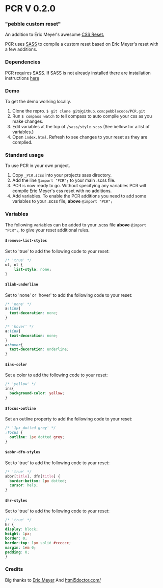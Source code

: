 PCR V 0.2.0
=========

### "pebble custom reset"

An addition to Eric Meyer's awesome [CSS Reset.](http://meyerweb.com/eric/tools/css/reset/)

PCR uses [SASS](http://sass-lang.com/) to compile a custom reset based on Eric Meyer's reset with a few additions.

### Dependencies

PCR requires [SASS](http://sass-lang.com/). If SASS is not already installed there are installation instructions [here](http://sass-lang.com/tutorial.html)

### Demo

To get the demo working locally.

1. Clone the repro. `$ git clone git@github.com:pebblecode/PCR.git`
2. Run `$ compass watch` to tell compass to auto compile your css as you make changes.
3. Edit variables at the top of `/sass/style.scss` (See bellow for a list of variables.)
4. Open `index.html`. Refresh to see changes to your reset as they are complied. 

### Standard usage

To use PCR in your own project.

1. Copy `_PCR.scss` into your projects sass directory.
2. Add the line `@import "PCR";` to your main .scss file.
3. PCR is now ready to go. Without specifying any variables PCR will compile Eric Meyer's css reset with no additions.
4. Add variables. To enable the PCR additions you need to add some variables to your .scss file, **above** `@import "PCR";`

### Variables

The following variables can be added to your .scss file **above** `@import "PCR";`, to give your reset additional rules.

#### `$remove-list-styles`
Set to 'true' to add the following code to your reset:

```css
/* 'true' */
ul, ol {
	list-style: none;
}
```

#### `$link-underline`
Set to 'none' or 'hover' to add the following code to your reset:

```css
/* 'none' */
a:link{
  text-decoration: none;
}

/* 'hover' */
a:link{
  text-decoration: none;
}
a:hover{
  text-decoration: underline;
}
```

#### `$ins-color`
Set a color to add the following code to your reset:

```css
/* 'yellow' */
ins{
  background-color: yellow;
}
```

#### `$focus-outline`
Set an outline property to add the following code to your reset:

```css
/* '1px dotted grey' */
:focus {
  outline: 1px dotted grey;
}
```

#### `$abbr-dfn-styles`
Set to 'true' to add the following code to your reset:

```css
/* 'true' */
abbr[title], dfn[title] {
  border-bottom: 1px dotted;
  cursor: help;
}
```

#### `$hr-styles`
Set to 'true' to add the following code to your reset:

```css
/* 'true' */
hr {
display: block;
height: 1px;
border: 0;
border-top: 1px solid #cccccc;
margin: 1em 0;
padding: 0;
}
```

### Credits

Big thanks to [Eric Meyer](http://meyerweb.com/) And [html5doctor.com/](http://html5doctor.com/)
